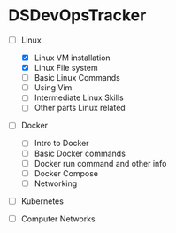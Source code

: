 # DSDevOpsTracker

- [ ] Linux
  - [x] Linux VM installation
  - [x] Linux File system
  - [ ] Basic Linux Commands
  - [ ] Using Vim
  - [ ] Intermediate Linux Skills
  - [ ] Other parts Linux related
  
- [ ] Docker
  - [ ] Intro to Docker
  - [ ] Basic Docker commands
  - [ ] Docker run command and other info
  - [ ] Docker Compose
  - [ ] Networking

- [ ] Kubernetes

- [ ] Computer Networks

